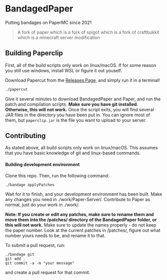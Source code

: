 # BandagedPaper
Putting bandages on PaperMC since 2021
> A fork of paper which is a fork of spigot which is a fork of craftbukkit which is a minecraft server modification

## Building Paperclip
First, all of the build scripts only work on linux/macOS. If for some reason you still use windows, install WSL or figure it out youself.

Download Papercut from the [Releases Page](https://github.com/c0repwn3r/BandagedPaper/releases), and simply run it in a terminal!
```bash
./papercut
```
Give it several minutes to download BandagedPaper and Paper, and run the patch and compilation scripts. **Make sure you have git installed. Otherwise, this will not work.**
Once the script exits, you will find several JAR files in the directory you have been put in. You can ignore most of them, but `paperclip.jar` is the file you want to upload to your server.

## Contributing
As stated above, all build scripts only work on linux/macOS. This assumes that you have basic knowledge of git and linux-based commands.
#### Building development environment
Clone this repo. Then, run the following command:
```
./bandage applyPatches
```
Wait for it to finish, and your development environment has been built. Make any changes you need in ./work/Paper-Server/.
Contribute to Paper as normal, just do your work in ./work/.

**Note: If you create or edit any patches, make sure to rename them and move them into the /patches/ directory of the BandagedPaper folder, or this will not work.**
Make sure to update the names properly - do not keep the paper number. Look at the current patches in /patches/, figure out what number yours needs to be, and rename it to that.

To submit a pull request, run:
```
./bandage git
git add .
git commit -a -m "your message"
```
and create a pull request for that commit.
